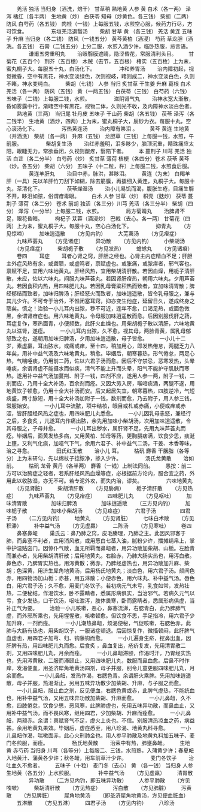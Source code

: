 <!-- { "loadSidebar": true } -->
　　羌活 独活 当归身（酒洗，焙干） 甘草稍 熟地黄 人参 黄 白术（各一两） 泽泻 橘红（各半两） 生地黄（炒） 白茯苓 知母（炒黄色。各三钱） 柴胡（二两） 防风 白芍药（各五钱） 肉桂（一钱）上每服五钱，水煎空心服，候药力行尽，方可饮食。
　　
　　东垣羌活退翳汤
　　柴胡 甘草 黄 （各三钱） 羌活 黄连 五味子 升麻 当归身（各二钱） 防风（一钱五分） 黄芩黄柏（酒浸） 芍药 草龙胆（酒洗。各五钱） 石膏（二钱五分）上分二服，水煎入酒少许，临卧热服，忌言语。
　　
　　谦甫五秀重明丸
　　治眼翳膜遮睛，隐涩昏花，常服清利头目。
　　甘菊花（五百个） 荆芥（五百穗） 木贼（去节，五百根） 楮实（五百枚）上为末，蜜丸桐子大。每服五十丸，白汤化下。
　　
　　冲和养胃汤
　　治内障初起，视觉微昏，空中有黑花，神水变淡绿色，次则视岐，睹则成二，神水变淡白色，久则不睹，神水变纯白。
　　柴胡（七钱） 人参 当归 炙甘草 干生姜 升麻 葛根 白术 羌活（各一两） 防风（五钱） 黄（一两五钱） 白茯苓（三钱） 白芍药（六钱） 五味子（二钱）上每服二钱，水煎。
　　
　　滋阴肾气丸
　　治神水宽大渐散，昏如雾露中行，渐睹空中有黑花，视物二体，久则光不收，及内障神水淡白色者。
　　熟地黄（三两） 当归尾 牡丹皮 五味子 干山药 柴胡（各五钱） 茯苓 泽泻（各二钱半） 生地黄（酒炒，四两）上为末，蜜丸桐子大，辰砂为衣。每服十丸，空心滚汤化下。
　　
　　泻热黄连汤
　　治内障有眵泪 。
　　黄芩 黄连 生地黄（并酒洗） 柴胡（各一两） 升麻（五钱） 龙胆草（三钱）上每服一钱，水煎，午前服。
　　
　　柴胡复生汤
　　治红赤羞明，泪多眵少，脑顶沉重，睛珠痛应太阳，眼睫无力，常欲垂闭，久视则酸疼，翳陷下者。
　　本 蔓荆子 川芎 羌活 独活 白芷（各二分半） 白芍药（炒） 炙甘草 薄荷 桔梗（各四分）苍术 茯苓 黄芩（炒。各五分） 柴胡（六分） 五味子（十二粒，杵）上每服二钱，水煎食后服。
　　
　　黄连羊肝丸
　　治目中赤，脉洪，甚眵泪。
　　黄连（为末） 白羯羊肝（一具）先以羊肝竹刀刮下如糊，除去筋膜，再擂细入黄连，丸桐子大。每服十丸，茶清化下。
　　
　　茯苓燥湿汤
　　治小儿易饥而渴，腹胀生疮，目痛生翳不开，眵泪如脓，俗谓疳毒眼。
　　白术 人参 甘草（炒） 枳壳（麸炒） 茯苓 蔓荆子 薄荷（各二分） 苍术 前胡 独活（各三分）川芎 羌活（各三分半） 柴胡（四分） 泽泻（一分半）上每服二钱，水煎。
　　
　　局方菊睛丸
　　治脾肾不足，眼花昏暗。
　　枸杞子 苁蓉（酒浸炒） 巴戟（去心。各一两） 甘菊花（四两）上为末，蜜丸桐子大。每服十丸，空心白汤化下。
　　
　　抑青丸
　　（方见惊啼）
　　加味逍遥散
　　（方见内钓）
　　大芜荑汤
　　（方见疳症）
　　九味芦荟丸
　　（方见诸症）
　　异功散
　　（方见内钓）
　　小柴胡汤
　　（方见痉症）
　　柴胡栀子散
　　（方见发热）
　　蟾蜍丸
　　（方见诸疳）
　　卷四
　　耳症
　　耳者心肾之窍，肝胆之经也。心肾主内症精血不足；肝胆主外症风热有余，或聋聩，或虚鸣者，禀赋虚也。或胀痛，或脓痒者，邪气客也。禀赋不足，宜用六味地黄丸。肝经风热，宜用柴胡清肝散。若因血燥，用栀子清肝散，未应，佐以六味丸，间服九味芦荟丸。若因肾肝疳热，朝用六味丸，夕用芦荟丸。若因食积内热，用四味肥儿丸。若因乳母膏粱积热而致者，宜加味清胃散；脾经郁结而致者，加味归脾汤；肝经怒火而致者，加味逍遥散，皆令乳母服之，兼与其儿少许。不可专于治外，不惟闭塞耳窍，抑亦变生他症，延留日久，遂成终身之聩矣。慎之！治验一小儿耳内出脓，秽不可近，连年不愈，口渴足热，或面色微黑，余谓肾疳症也。用六味地黄丸，令母服加味逍遥散而愈。后因别服伐肝之药，耳症复作，寒热面青，小便频数，此肝火血燥也。用柴胡栀子散以清肝，六味地黄丸以滋肾，遂痊。
　　一小儿耳内出脓，久不愈。视其母，两脸青黄，属乳母郁怒致之也，遂朝用加味归脾汤，夕用加味逍遥散，母子皆愈。
　　一小儿十二岁，素虚羸，耳出脓水，或痛或痒，至十四，稍加用心，即发热倦怠，两腿乏力八年矣，用补中益气汤及六味地黄丸，稍愈。毕姻后，朝寒暮热，形气倦怠，两足心热，气喘唾痰，仍用前二药，佐以六君子汤而愈。因后不守禁忌，恶寒发热，头晕唾痰，余谓肾虚不能摄水而似痰，清气不能上升而头晕，阳气不能护守肌肤而寒热。遂用补中益气汤加蔓荆、附子一钱，四剂不应，遂用人参一两，附子一钱，二剂而应，乃用十全大补汤，百余剂而痊。又因大劳入房，喉喑痰涌，两腿不遂，用地黄饮子顿愈，仍用十全大补汤而安。后又起居失宜，朝寒暮热，四肢逆冷，气短痰盛，两寸脉短，用十全大补汤加附子一钱，数剂而愈，乃去附子，用人参三钱，常服始安。
　　一小儿耳中流脓，项中结核，眼目或札或赤痛，小便或痒或赤涩，皆肝胆经风热之症也，用四味肥儿丸悉愈。
　　一小儿因乳母恚怒，兼经行之后，多食炙 ，儿遂耳内作痛出脓，余先用加味小柴胡汤，次用加味逍遥散，令其母服之，子母并愈。
　　一小儿耳出秽水，属肝肾不足，先用九味芦荟丸而痊。毕姻后，面黄发热多病，又用黄柏、知母等药，更胸膈痞满，饮食少思，痰涎上壅，又利气化痰，加噫气下气，余用六君子、补中益气二汤，干姜、木香等味，治之寻愈。
　　
　　田氏红玉散
　　治小儿 耳。
　　枯矾 麝香 干胭脂（各等分）上为末研匀，先以绵杖子捻脓净，掺入少许。
　　
　　汤氏龙黄散
　　治如前。
　　枯矾 龙骨 黄丹（各半两） 麝香（一钱）上制法同前。
　　愚按：前二方可以治腑症之轻者，若系肝经风热血燥等症，必根据前方论内，服合宜之药，外用此以收脓湿，亦无不可。若专泥外攻，而失内治，谬矣。
　　
　　六味地黄丸
　　（方见肾脏）
　　柴胡清肝散
　　（方见胁痈）
　　栀子清肝散
　　（方见热症）
　　九味芦荟丸
　　（方见疳症）
　　四味肥儿丸
　　（方见呕吐）
　　加味清胃散
　　
　　加味归脾汤
　　
　　加味逍遥散
　　（三方见内钓）
　　加味栀子散
　　
　　加味小柴胡汤
　　（方见痉症）
　　六君子汤
　　
　　四君子汤
　　（二方见内钓）
　　地黄丸
　　（方见肾脏）
　　七味白术散
　　（方见积滞）
　　补中益气汤
　　（方见虚羸）
　　二陈汤
　　（方见寒吐）
　　卷四
　　鼻塞鼻衄
　　巢氏云：鼻乃肺之窍，皮毛腠理，乃肺之主。此因风邪客于肺，而鼻塞不利者，宜用消风散，或用葱白七茎入油，腻粉少许，擂摊绢帛上，掌中护温贴囟门。因惊仆气散，血无所羁而鼻衄者，用异功散加柴胡、山栀。左脸青而兼赤者，先用柴胡清肝散；后用地黄丸。右脸赤，乃肺大肠实热也，用泻白散。鼻色赤，乃脾胃实热也，用泻黄散；微赤，乃脾经虚热也，用异功散加升麻、柴胡；色深黄，用济生犀角地黄汤，后用杨氏地黄丸；淡白色，用六君子汤。颏间色赤，用四物汤加山栀；赤甚，用五淋散；小便赤色，用六味丸、补中益气汤。唇色白，用六君子汤；久不愈，用麦门冬饮子。若初病元气未亏，乳食如常，发热壮热，二便秘结，作渴饮水，卧不露睛者，悉属形病俱实，当治邪气。若病久元气以亏，食少发热，口干饮汤，呕吐泄泻，肢体畏寒，卧而露睛者，悉属形病俱虚，当补正气为要。
　　治验一小儿咳嗽，恶心，鼻塞流涕，右腮青白，此乃脾肺气虚，而外邪所乘也，先用惺惺散，咳嗽顿愈。但饮食不思，手足指冷，用六君子少加升麻，一剂而痊。
　　一小儿潮热鼻衄，烦渴便秘，气促咳嗽，右腮色赤，此肺与大肠有热也，用柴胡饮子，一服诸症顿退。后因惊复作，微搐顿闷，此肝脾气血虚也，用四君子加芎、归、钩藤钩而愈。
　　一小儿遍身生疥，挖鼻出血，因肝脾有热，用四味肥儿丸而愈。后食炙 ，鼻血复出，疮疥复发，先用清胃散二剂，又用四味肥儿丸，月余而痊。
　　一小儿鼻衄滞颐，作渴时汗，乃胃经实热也，先用泻黄散，二服而滞颐止，又用四味肥儿丸，数服而鼻血愈。后鼻不时作痒，发渴便血，用圣济犀角地黄汤四剂，母子并服，别令儿童更服四味肥儿丸，月余而愈。
　　一小儿鼻衄，发热作渴，右腮色青。余谓肝火乘脾。先用加味逍遥散，母子并服，热渴渐止。另用五味异功散少加柴胡、升麻，与子服之而愈。
　　一小儿鼻衄，服止血之剂，反见便血，右腮色黄或赤，此脾气虚热，不能统血也，用补中益气汤，又用五味异功散加柴胡、升麻而愈。
　　一小儿鼻衄，久不愈，四肢倦怠，饮食少思，恶风寒，此脾肺虚也，先用五味异功散，而鼻血止，又用补中益气汤，而不畏风寒，继用四君，少加柴胡、升麻而痊愈。
　　一小儿鼻衄，两颏赤。余谓：禀赋肾气不足，虚火上炎也。不信。别服清热凉血之药，病益甚。余用地黄丸果效。毕姻后，虚症悉至，用八珍渴、地黄丸料寻愈。
　　一小儿鼻衄作渴，喘嗽面赤，此心火刑肺金也。用人参平肺散及地黄丸料加五味子、麦门冬煎服，而痊。
　　
　　杨氏地黄散
　　治荣中有热，肺壅鼻衄。
　　生地黄 赤芍药 当归身 川芎（各等分）上每服二、三钱，水煎熟，入蒲黄少许；春夏衄入地黄汁、蒲黄各少许；秋冬衄，用车前草汁少许。
　　
　　麦门冬饮子
　　治吐血久不愈者。
　　五味子（十粒） 麦门冬（去心） 黄 （各一钱） 当归身 人参 生地黄（各五分）上水煎服。
　　
　　补中益气汤
　　（方见虚羸）
　　清胃散
　　
　　异功散
　　（二方见内钓，即五味异功散）
　　人参平肺散
　　（方见咳嗽）
　　柴胡清肝散
　　（方见热症）
　　泻白散
　　（方见肺脏）
　　泻黄散
　　（方见脾脏）
　　犀角地黄汤
　　（即圣济犀角地黄汤，方见便血脏血）
　　五淋散
　　（方见五淋）
　　四君子汤
　　（方见内钓）
　　八珍汤
